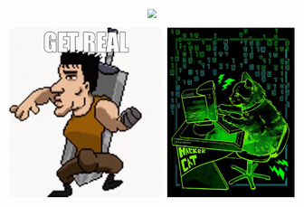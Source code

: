 <p align="center"> <img src="https://github-readme-stats.vercel.app/api/top-langs/?username=AlanAcosta460&langs_count=20&theme=aura&hide=papyrus,tex,html,css,Jupyter%20Notebook&layout=donut" />
  
<div align="center">
  <img align="left" src="get-real.gif" alt= "GIF" height='300'/>
  <img align="right" src="hackerCat.jpg" alt="image" height="300"/>
</div>

